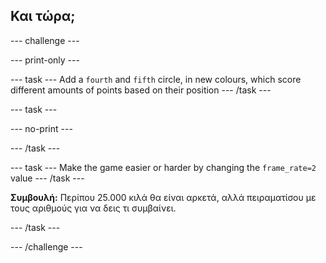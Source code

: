 ## Και τώρα;

--- challenge ---


--- print-only ---

--- task --- Add a `fourth` and `fifth` circle, in new colours, which score different amounts of points based on their position --- /task ---

--- task ---

--- no-print ---

--- /task ---

--- task --- Make the game easier or harder by changing the `frame_rate=2` value --- /task ---

**Συμβουλή:** Περίπου 25.000 κιλά θα είναι αρκετά, αλλά πειραματίσου με τους αριθμούς για να δεις τι συμβαίνει.

--- /task ---



--- /challenge ---
